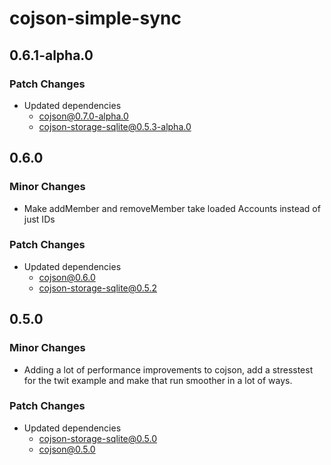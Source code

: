 # cojson-simple-sync

## 0.6.1-alpha.0

### Patch Changes

- Updated dependencies
  - cojson@0.7.0-alpha.0
  - cojson-storage-sqlite@0.5.3-alpha.0

## 0.6.0

### Minor Changes

- Make addMember and removeMember take loaded Accounts instead of just IDs

### Patch Changes

- Updated dependencies
  - cojson@0.6.0
  - cojson-storage-sqlite@0.5.2

## 0.5.0

### Minor Changes

- Adding a lot of performance improvements to cojson, add a stresstest for the twit example and make that run smoother in a lot of ways.

### Patch Changes

- Updated dependencies
  - cojson-storage-sqlite@0.5.0
  - cojson@0.5.0
